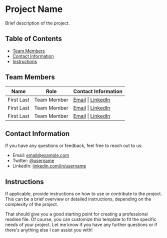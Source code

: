 
# Project Name

Brief description of the project.

## Table of Contents

- [Team Members](#team-members)
- [Contact Information](#contact-information)
- [Instructions](#instructions)

## Team Members

| Name             | Role              | Contact Information                       |
| ---------------- | ----------------- | ----------------------------------------- |
| First Last       | Team Member       | [Email](mailto:email@example.com) \| [LinkedIn](https://www.linkedin.com/in/username/) |
| First Last       | Team Member       | [Email](mailto:email@example.com) \| [LinkedIn](https://www.linkedin.com/in/username/) |
| First Last       | Team Member       | [Email](mailto:email@example.com) \| [LinkedIn](https://www.linkedin.com/in/username/) |

## Contact Information

If you have any questions or feedback, feel free to reach out to us:

- Email: [email@example.com](mailto:email@example.com)
- Twitter: [@username](https://twitter.com/username)
- LinkedIn: [linkedin.com/in/username](https://www.linkedin.com/in/username/)

## Instructions

If applicable, provide instructions on how to use or contribute to the project. This can be a brief overview or detailed instructions, depending on the complexity of the project.

That should give you a good starting point for creating a professional readme file. Of course, you can customize this template to fit the specific needs of your project. Let me know if you have any further questions or if there's anything else I can assist you with!
